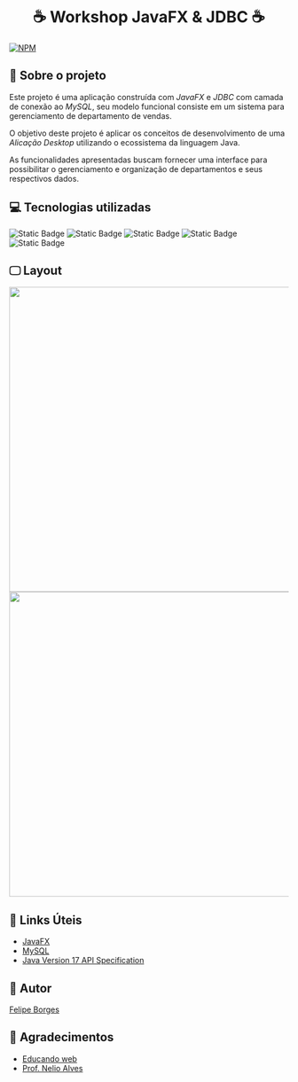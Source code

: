 <h1 align="center">☕ Workshop JavaFX  &  JDBC ☕</h1>

[![NPM](https://img.shields.io/npm/l/react)](https://github.com/felipegbpr/workshop-javafx-jdbc/blob/main/LICENSE)

## 📃 Sobre o projeto 

Este projeto é uma aplicação construída com <i>JavaFX</i> e <i>JDBC</i> com camada de conexão ao <i>MySQL</i>, seu modelo funcional consiste em um sistema para 
gerenciamento de departamento de vendas.

O objetivo deste projeto é aplicar os conceitos de desenvolvimento de uma <i>Alicação Desktop</i> utilizando o ecossistema da linguagem Java.

As funcionalidades apresentadas buscam fornecer uma interface para possibilitar o gerenciamento e organização de departamentos e seus respectivos dados.

## 💻 Tecnologias utilizadas
![Static Badge](https://img.shields.io/badge/JAVA-lang?style=for-the-badge&logo=java&logoSize=amg&color=black)
![Static Badge](https://img.shields.io/badge/JDBC-lib?style=for-the-badge&logo=jdbc&logoSize=amg&color=black) 
![Static Badge](https://img.shields.io/badge/JAVAFX-lib?style=for-the-badge&logo=javafx&logoSize=amg&color=black)
![Static Badge](https://img.shields.io/badge/Scene_Builder-lib?style=for-the-badge&logo=scenebuilder&logoSize=amg&color=black)
![Static Badge](https://img.shields.io/badge/MYSQL-database?style=for-the-badge&logo=mysql&logoSize=amg&color=black)

## 🖵 Layout
<img src="https://github.com/felipegbpr/assets/blob/main/workshop-javafx-jdbc-img1.png" width="550" /> 
<img src="https://github.com/felipegbpr/assets/blob/main/workshop-javafx-jdbc-img2.png" width="550" />

## 📎 Links Úteis
- [JavaFX](https://openjfx.io/openjfx-docs/)
- [MySQL](https://dev.mysql.com/doc/)
- [Java Version 17 API Specification](https://docs.oracle.com/en/java/javase/17/docs/api/)

## 👔 Autor

[Felipe Borges](https://www.linkedin.com/in/felipe-gsb/)

## 💭 Agradecimentos
- [Educando web](https://devsuperior.com.br/)
- [Prof. Nelio Alves](https://github.com/acenelio/)
